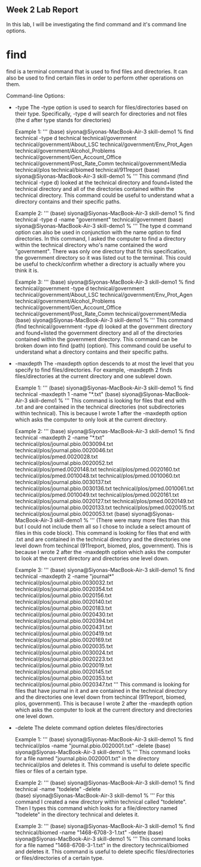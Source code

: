 ## Week 2 Lab Report 

In this lab, I will be investigating the find command and it's command line options. 

# find
find is a terminal command that is used to find files and directories. It can also be used to find certain files in order to perform other operations on them.  

Command-line Options: 
- -type
    The -type option is used to search for files/directories based on their type. Specifically, -type d will search for directories and not files (the d after type stands for directories)

    Example 1: 
    '''
    (base) siyona@Siyonas-MacBook-Air-3 skill-demo1 % find technical -type d
    technical
    technical/government
    technical/government/About_LSC
    technical/government/Env_Prot_Agen
    technical/government/Alcohol_Problems
    technical/government/Gen_Account_Office
    technical/government/Post_Rate_Comm
    technical/government/Media
    technical/plos
    technical/biomed
    technical/911report
    (base) siyona@Siyonas-MacBook-Air-3 skill-demo1 % 
    '''
    This command (find technical -type d) looked at the technical directory and found+listed the technical directory and all of the directories contained within the technical directory. This command could be useful to understand what a directory contains and their specific paths. 

    Example 2: 
    '''
    (base) siyona@Siyonas-MacBook-Air-3 skill-demo1 % find technical -type d -name "government"
    technical/government
    (base) siyona@Siyonas-MacBook-Air-3 skill-demo1 % 
    '''
    The type d command option can also be used in conjunction with the name option to find directories. In this command, I asked the computer to find a directory within the technical directory who's name contained the word "government". There was only one directory that fit this specification, the government directory so it was listed out to the terminal. This could be useful to check/confirm whether a directory is actually where you think it is. 

    Example 3: 
    '''
    (base) siyona@Siyonas-MacBook-Air-3 skill-demo1 % find technical/government -type d
    technical/government
    technical/government/About_LSC
    technical/government/Env_Prot_Agen
    technical/government/Alcohol_Problems
    technical/government/Gen_Account_Office
    technical/government/Post_Rate_Comm
    technical/government/Media
    (base) siyona@Siyonas-MacBook-Air-3 skill-demo1 % 
    '''
    This command (find technical/government -type d) looked at the government directory and found+listed the government directory and all of the directories contained within the government directory. This command can be broken down into find (path) (option). This command could be useful to understand what a directory contains and their specific paths. 

- -maxdepth
    The -maxdepth option descends to at most the level that you specify to find files/directories. For example, -maxdepth 2 finds files/directories at the current directory and one sublevel down. 

    Example 1: 
    '''
    (base) siyona@Siyonas-MacBook-Air-3 skill-demo1 % find technical -maxdepth 1 -name "*.txt"
    (base) siyona@Siyonas-MacBook-Air-3 skill-demo1 % 
    '''
    This command is looking for files that end with .txt and are contained in the technical directories (not subdirectories within technical). This is because I wrote 1 after the -maxdepth option which asks the computer to only look at the current directory. 

    Example 2: 
    '''
    (base) siyona@Siyonas-MacBook-Air-3 skill-demo1 % find technical -maxdepth 2 -name "*.txt"
    technical/plos/journal.pbio.0030094.txt
    technical/plos/journal.pbio.0020046.txt
    technical/plos/pmed.0020028.txt
    technical/plos/journal.pbio.0020052.txt
    technical/plos/pmed.0020148.txt
    technical/plos/pmed.0020160.txt
    technical/plos/pmed.0010048.txt
    technical/plos/pmed.0010060.txt
    technical/plos/journal.pbio.0030137.txt
    technical/plos/journal.pbio.0030136.txt
    technical/plos/pmed.0010061.txt
    technical/plos/pmed.0010049.txt
    technical/plos/pmed.0020161.txt
    technical/plos/journal.pbio.0020127.txt
    technical/plos/pmed.0020149.txt
    technical/plos/journal.pbio.0020133.txt
    technical/plos/pmed.0020015.txt
    technical/plos/journal.pbio.0020053.txt
    (base) siyona@Siyonas-MacBook-Air-3 skill-demo1 % 
    '''
    (There were many more files than this but I could not include them all so I chose to include a select amount of files in this code block). This command is looking for files that end with .txt and are contained in the technical directory and the directories one level down from techincal (911report, biomed, plos, government). This is because I wrote 2 after the -maxdepth option which asks the computer to look at the current directory and directories one level down.

    Example 3: 
    '''
    (base) siyona@Siyonas-MacBook-Air-3 skill-demo1 % find technical -maxdepth 2 -name "journal*"
    technical/plos/journal.pbio.0030032.txt
    technical/plos/journal.pbio.0020354.txt
    technical/plos/journal.pbio.0020156.txt
    technical/plos/journal.pbio.0020140.txt
    technical/plos/journal.pbio.0020183.txt
    technical/plos/journal.pbio.0020430.txt
    technical/plos/journal.pbio.0020394.txt
    technical/plos/journal.pbio.0020431.txt
    technical/plos/journal.pbio.0020419.txt
    technical/plos/journal.pbio.0020169.txt
    technical/plos/journal.pbio.0020035.txt
    technical/plos/journal.pbio.0030024.txt
    technical/plos/journal.pbio.0020223.txt
    technical/plos/journal.pbio.0020019.txt
    technical/plos/journal.pbio.0020145.txt
    technical/plos/journal.pbio.0020353.txt
    technical/plos/journal.pbio.0020347.txt
    '''
    This command is looking for files that have journal in it and are contained in the technical directory and the directories one level down from techincal (911report, biomed, plos, government). This is because I wrote 2 after the -maxdepth option which asks the computer to look at the current directory and directories one level down.

- -delete 
    The delete command option deletes files/directories

    Example 1: 
    '''
    (base) siyona@Siyonas-MacBook-Air-3 skill-demo1 % find technical/plos -name "journal.pbio.0020001.txt" -delete
    (base) siyona@Siyonas-MacBook-Air-3 skill-demo1 % 
    '''
    This command looks for a file named "journal.pbio.0020001.txt" in the directory technical/plos and deletes it. This command is useful to delete specific files or files of a certain type. 

    Example 2: 
    '''
    (base) siyona@Siyonas-MacBook-Air-3 skill-demo1 % find technical -name "todelete"  -delete                       
    (base) siyona@Siyonas-MacBook-Air-3 skill-demo1 % 
    '''
    For this command I created a new directory within technical called "todelete". Then I types this command which  looks for a file/directory named "todelete" in the directory technical and deletes it. 

    Example 3: 
    '''
    (base) siyona@Siyonas-MacBook-Air-3 skill-demo1 % find technical/biomed -name "1468-6708-3-1.txt" -delete
    (base) siyona@Siyonas-MacBook-Air-3 skill-demo1 % 
    ''' 
    This command looks for a file named "1468-6708-3-1.txt" in the directory technical/biomed and deletes it. This command is useful to delete specific files/directories or files/directories of a certain type. 






